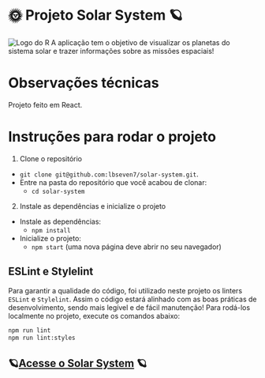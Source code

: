 # :sun_with_face: Projeto Solar System 🪐
![Logo do R](https://www.worldatlas.com/upload/d8/6e/21/shutterstock-311871896-01.jpg)
 A aplicação tem o objetivo de visualizar os planetas do sistema solar
e trazer informações sobre as missões espaciais!
<!-- Olá, Tryber!
Esse é apenas um arquivo inicial para o README do seu projeto no qual você pode customizar e reutilizar todas as vezes que for executar o trybe-publisher.

Para deixá-lo com a sua cara, basta alterar o seguinte arquivo da sua máquina: ~/.student-repo-publisher/custom/_NEW_README.md

É essencial que você preencha esse documento por conta própria, ok?
Não deixe de usar nossas dicas de escrita de README de projetos, e deixe sua criatividade brilhar!
:warning: IMPORTANTE: você precisa deixar nítido:
- quais arquivos/pastas foram desenvolvidos por você; 
- quais arquivos/pastas foram desenvolvidos por outra pessoa estudante;
- quais arquivos/pastas foram desenvolvidos pela Trybe.
-->


# Observações técnicas

Projeto feito em React.

# Instruções para rodar o projeto

1. Clone o repositório
  * `git clone git@github.com:lbseven7/solar-system.git`.
  * Entre na pasta do repositório que você acabou de clonar:
    * `cd solar-system`

2. Instale as dependências e inicialize o projeto
  * Instale as dependências:
    * `npm install`
  * Inicialize o projeto:
    * `npm start` (uma nova página deve abrir no seu navegador)
  
 ## ESLint e Stylelint

Para garantir a qualidade do código, foi utilizado neste projeto os linters `ESLint` e `Stylelint`.
Assim o código estará alinhado com as boas práticas de desenvolvimento, sendo mais legível e de fácil manutenção! Para rodá-los localmente no projeto, execute os comandos abaixo:

```bash
npm run lint
npm run lint:styles
```
## 🪐[Acesse o Solar System](https://g3i5r4x7.rocketcdn.me/wp-content/uploads/2020/10/sistema-solar-origem-composicao-principais-astros-e-caracteristicas-1.jpg) 🪐


